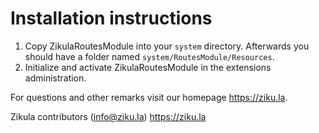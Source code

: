 # Installation instructions

1. Copy ZikulaRoutesModule into your `system` directory. Afterwards you should have a folder named `system/RoutesModule/Resources`.
2. Initialize and activate ZikulaRoutesModule in the extensions administration.

For questions and other remarks visit our homepage <https://ziku.la>.

Zikula contributors (info@ziku.la)
<https://ziku.la>
